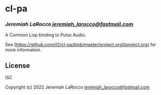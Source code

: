 # cl-pa
### _Jeremiah LaRocco <jeremiah_larocco@fastmail.com>_

A Common Lisp binding to Pulse Audio.

See [https://github.com/jl2/cl-pa/blob/master/project.org](project.org) for more information.

## License

ISC


Copyright (c) 2022 Jeremiah LaRocco <jeremiah_larocco@fastmail.com>


